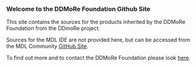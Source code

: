 ### Welcome to the DDMoRe Foundation Github Site

This site contains the sources for the products inherited by the DDMoRe Foundation from the DDmoRe project.

Sources for the MDL IDE are not provided here, but can be accessed from the MDL Community [GitHub Site](https://www.mdl.community).

To find out more and to contact the DDMoRe Foundation please look [here](https://www.ddmore.foundation).
